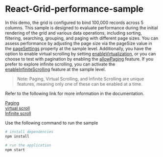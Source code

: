# React-Grid-performance-sample

In this demo, the grid is configured to bind 100,000 records across 5 columns. This sample is designed to evaluate performance during the initial rendering of the grid and various data operations, including sorting, filtering, searching, grouping, and paging with different page sizes. You can assess performance by adjusting the page size via the pageSize value in the [pageSettings](https://ej2.syncfusion.com/react/documentation/api/grid/pageSettings/#pagesize) property at the sample level. Additionally, you have the option to enable virtual scrolling by setting [enableVirtualization](https://ej2.syncfusion.com/react/documentation/api/grid/#enablevirtualization), or you can choose to test with pagination by enabling the [allowPaging](https://ej2.syncfusion.com/react/documentation/api/grid/#allowpaging) feature. If you prefer to explore infinite scrolling, you can activate the [enableInfiniteScrolling](https://ej2.syncfusion.com/react/documentation/api/grid/#enableinfinitescrolling) feature at the sample level.

> Note: Paging, Virtual Scrolling, and Infinite Scrolling are unique features, meaning only one of these can be enabled at a time.

Refer to the following link for more information in the documentation.

[Paging](https://ej2.syncfusion.com/react/documentation/grid/paging) <br/>
[virtual scroll](https://ej2.syncfusion.com/react/documentation/grid/scrolling/virtual-scrolling) <br/>
[Infinite scroll](https://ej2.syncfusion.com/react/documentation/grid/scrolling/infinite-scrolling)

Use the following command to run the sample
``` bash
# install dependencies
npm install

# run the application
npm start

```
